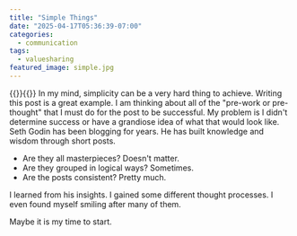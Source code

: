 ```yaml
---
title: "Simple Things"
date: "2025-04-17T05:36:39-07:00"
categories: 
  - communication
tags:
  - valuesharing
featured_image: simple.jpg
---
```


{{<featuredimage>}}{{</featuredimage>}}
In my mind, simplicity can be a very hard thing to achieve. Writing this post is a great example.  I am thinking about all of the "pre-work or pre-thought" that I must do for the post to be successful.  My problem is I didn't determine success or have a grandiose idea of what that would look like.  Seth Godin has been blogging for years.  He has built knowledge and wisdom through short posts.  

* Are they all masterpieces? Doesn't matter.
* Are they grouped in logical ways?  Sometimes.
* Are the posts consistent?  Pretty much.

I learned from his insights.  I gained some different thought processes.  I even found myself smiling after many of them.

Maybe it is my time to start.